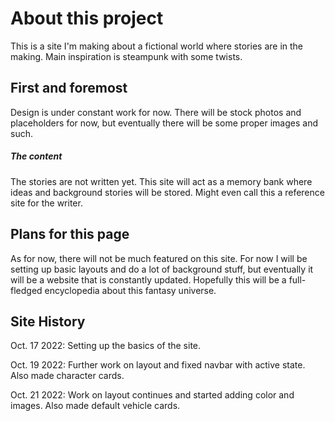 # About this project

This is a site I'm making about a fictional world where stories are in the making.
Main inspiration is steampunk with some twists.

## First and foremost

Design is under constant work for now.
There will be stock photos and placeholders for now, but eventually there will be some proper images and such.

##### The content

The stories are not written yet. This site will act as a memory bank where ideas and background stories will be stored.
Might even call this a reference site for the writer.

## Plans for this page

As for now, there will not be much featured on this site. For now I will be setting up basic layouts and do a lot of background stuff, but eventually it will be a website that is constantly updated.
Hopefully this will be a full-fledged encyclopedia about this fantasy universe.

## Site History

Oct. 17 2022:
Setting up the basics of the site.

Oct. 19 2022:
Further work on layout and fixed navbar with active state. Also made character cards.

Oct. 21 2022:
Work on layout continues and started adding color and images. Also made default vehicle cards.
